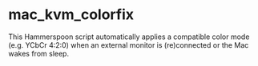 # mac_kvm_colorfix
This Hammerspoon script automatically applies a compatible color mode (e.g. YCbCr 4:2:0) when an external monitor is (re)connected or the Mac wakes from sleep.

